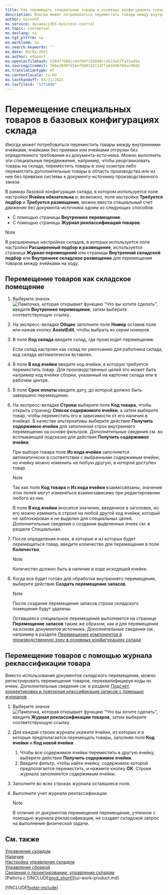 ```yaml
---
title: Как перемещать специальные товары в основных конфигурациях склада | Документация Майкрософт
description: Иногда может потребоваться переместить товары между внутренними ячейками, ячейками без приемки или ячейками отгрузки без определенного требования из документа-источника. Можно выполнить эти специальные передвижения, например, чтобы реорганизовать товары на складе, переместить товары в зону осмотра либо переместить дополнительные товары в область производства или из нее без привязки системы к документу-источнику производственного заказа.
author: SorenGP
ms.service: dynamics365-business-central
ms.topic: conceptual
ms.devlang: na
ms.tgt_pltfrm: na
ms.workload: na
ms.search.keywords: ''
ms.date: 04/01/2021
ms.author: edupont
ms.openlocfilehash: 5204f75801c0af09715b0d8cc4523e57fa33a49a
ms.sourcegitcommit: 766e2840fd16efb901d211d7fa64d96766ac99d9
ms.translationtype: HT
ms.contentlocale: ru-RU
ms.lasthandoff: 03/31/2021
ms.locfileid: "5771808"
---
```

# <a name="move-items-ad-hoc-in-basic-warehouse-configurations"></a>Перемещение специальных товаров в базовых конфигурациях склада
Иногда может потребоваться переместить товары между внутренними ячейками, ячейками без приемки или ячейками отгрузки без определенного требования из документа-источника. Можно выполнить эти специальные передвижения, например, чтобы реорганизовать товары на складе, переместить товары в зону осмотра либо переместить дополнительные товары в область производства или из нее без привязки системы к документу-источнику производственного заказа.  

В рамках базовой конфигурации склада, в котором используется поле настройки **Ячейка обязательна** и, возможно, поля настройки **Требуется подбор** и **Требуется размещение**, можно ввести специальный счет движения без документа-источника одним из следующих способов:  

- С помощью страницы **Внутреннее перемещение**.  
- С помощью страницы **Журнал реклассификаций товаров**.  

> [!NOTE]  
>  В расширенных настройках складов, в которых используется поле настройки **Расширенный подбор и размещение**, используется страница **Журнал перемещений** или страницы **Внутренний складской подбор** или **Внутреннее складское размещение** для перемещения товаров между ячейками на ходу.  

## <a name="to-move-items-as-an-internal-movement"></a>Перемещение товаров как складское помещение  
1.  Выберите значок ![Лампочка, которая открывает функцию "Что вы хотите сделать"](media/ui-search/search_small.png "Что вы хотите сделать"), введите **Внутреннее перемещение**, затем выберите соответствующую ссылку.  
2.  На экспресс-вкладке **Общее** заполните поле **Номер** оставив поле или нажав кнопку **AssistEdit**, чтобы выбрать из серии номеров.  
3.  В поле **Код склада** введите склад, где происходит перемещение.  

    Если склад настроен как склад по умолчанию для работника склада, код склада автоматически вставлен.  
4.  В поле **В код ячейки** введите код ячейки, в которую требуется переместить товар. Для производственных целей это может быть например код ячейки сборки, указанный на карточке склада или в рабочем центре.  
5.  В поле **Срок оплаты** введите дату, до которой должно быть завершено перемещение.  
6.  На экспресс-вкладке **Строки** выберите поле **Код товара**, чтобы открыть страницу **Список содержимого ячейки**, а затем выберите товар, чтобы переместить его в зависимости от его наличия в ячейках. В качестве альтернативы выберите действие **Получить содержимое ячейки** для заполнения строк внутреннего перемещения на основе фильтров. Дополнительные сведения см. во всплывающей подсказке для действия **Получить содержимое ячейки**.   

    При выборе товара поле **Из кода ячейки** заполняется автоматически в соответствии с выбранными содержимым ячейки, но ячейку можно изменить на любую другую, в которой доступен товар.  

    > [!NOTE]  
    >  Так как поля **Код товара** и **Из кода ячейки** взаимосвязаны, значения этих полей могут изменяться взаимозависимо при редактировании любого из них.  

    В поле **В код ячейки** вносится значение, введенное в заголовке, но его можно изменить в строке на любой другой код ячейки, который не заблокирован и не выделен для специальных целей. Дополнительные сведения о создании выделенных ячеек см. в разделе Специальная.  
7.  После определения ячеек, в которые и из которых будет перемещаться товар, введите количество для перемещения в поле **Количество**.  

    > [!NOTE]  
    >  Количество должно быть в наличии в коде исходящей ячейки.  

8.  Когда все будет готово для обработки внутреннего перемещения, выберите действие **Создать перемещение запасов**.  

    > [!NOTE]  
    >  После создания перемещения запасов строки складского помещения будут удалены.  

    Оставшееся специальное перемещение выполняется на странице **Перемещение запасов** таким же образом, как и для перемещения на основе документов источника. Дополнительные сведения см., например в разделе [Перемещение компонентов в производственную зону в основных конфигурациях склада](warehouse-how-to-move-components-to-an-operation-area-in-basic-warehousing.md)  

## <a name="to-move-items-with-the-item-reclassification-journal"></a>Перемещение товаров с помощью журнала реклассификации товара
Вместо использования документов складского перемещения, можно регистрировать перемещение товаров, переквалифицируя коды их ячеек. Дополнительные сведения см. в разделе [Подсчет, корректировка и повторная классификация запасов с помощью журналов](inventory-how-count-adjust-reclassify.md).   
1.  Выберите значок ![Лампочка, которая открывает функцию "Что вы хотите сделать"](media/ui-search/search_small.png "Что вы хотите сделать"), введите **Журнал реклассификации товаров**, затем выберите соответствующую ссылку.  
2.  Для каждой строки журнала укажите ячейки, из которых и в которые предполагается перемещать товары, заполняя поля **Код ячейки** и **Код новой ячейки**.  

    1.  Чтобы все содержимое ячейки переместить в другую ячейку, выберите действие **Получить содержимое ячейки**.  
    2.  Введите фильтр, чтобы найти ячейку, содержимое которой предполагается переместить, и нажмите кнопку **ОК**. Строки журнала заполняются содержимым ячейки.  
3.  Заполните во всех строках журнала оставшиеся поля.   
4.  Выполните учет журнала реклассификации.  

    > [!NOTE]  
    >  В отличие от документов перемещения перемещение, учтенное с помощью журнала реклассификации, не создает складской запрос на выполнение физической задачи.  

## <a name="see-also"></a>См. также  
[Управление складом](warehouse-manage-warehouse.md)  
[Наличие](inventory-manage-inventory.md)  
[Настройка управления складом](warehouse-setup-warehouse.md)     
[Управление сборкой](assembly-assemble-items.md)    
[Сведения о проектировании: управление складом](design-details-warehouse-management.md)  
[Работа с [!INCLUDE[prod_short](includes/prod_short.md)]](ui-work-product.md)


[!INCLUDE[footer-include](includes/footer-banner.md)]